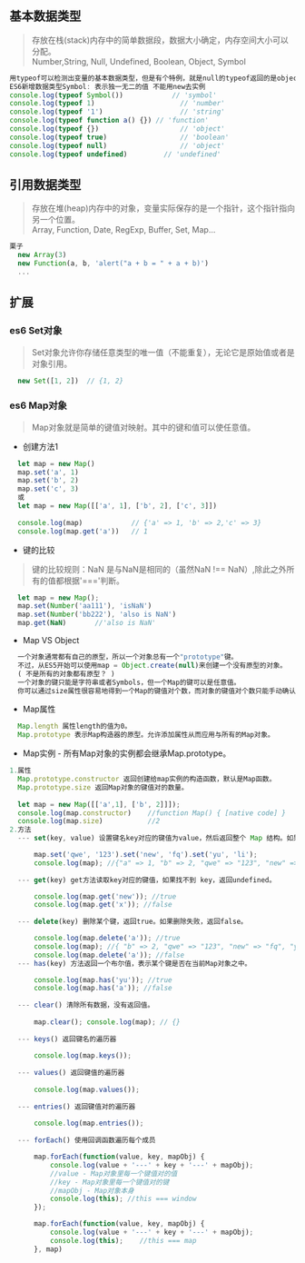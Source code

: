 ## 基本数据类型 
> 存放在栈(stack)内存中的简单数据段，数据大小确定，内存空间大小可以分配。  
> Number,String, Null, Undefined, Boolean, Object, Symbol
```js
用typeof可以检测出变量的基本数据类型，但是有个特例，就是null的typeof返回的是object，这个是javascript的历史Bug
ES6新增数据类型Symbol: 表示独一无二的值 不能用new去实例
console.log(typeof Symbol()) 		    // 'symbol'
console.log(typeof 1) 				      // 'number'
console.log(typeof '1') 			      // 'string'
console.log(typeof function a() {}) // 'function'
console.log(typeof {}) 				      // 'object'
console.log(typeof true) 			      // 'boolean'
console.log(typeof null) 			      // 'object'
console.log(typeof undefined) 		  // 'undefined'
```
## 引用数据类型
> 存放在堆(heap)内存中的对象，变量实际保存的是一个指针，这个指针指向另一个位置。     
> Array, Function, Date, RegExp, Buffer, Set, Map...
```js
栗子 
  new Array(3) 
  new Function(a, b, 'alert("a + b = " + a + b)')
  ...
```
## 扩展

### es6 Set对象
> Set对象允许你存储任意类型的唯一值（不能重复），无论它是原始值或者是对象引用。   
```js
  new Set([1, 2])  // {1, 2}        
```
### es6 Map对象
> Map对象就是简单的键值对映射。其中的键和值可以使任意值。  
* 创建方法1
```js
  let map = new Map()
  map.set('a', 1)
  map.set('b', 2)
  map.set('c', 3)
  或  
  let map = new Map([['a', 1], ['b', 2], ['c', 3]])
  
  console.log(map)            // {'a' => 1, 'b' => 2,'c' => 3}
  console.log(map.get('a'))   // 1
```
* 键的比较
> 键的比较规则：NaN 是与NaN是相同的（虽然NaN !== NaN）,除此之外所有的值都根据'==='判断。
```js
  let map = new Map();
  map.set(Number('aa111'), 'isNaN')
  map.set(Number('bb222'), 'also is NaN')
  map.get(NaN)       //'also is NaN'
```
* Map VS Object
```js
  一个对象通常都有自己的原型，所以一个对象总有一个"prototype"键。
  不过，从ES5开始可以使用map = Object.create(null)来创建一个没有原型的对象。 
  ( 不是所有的对象都有原型？ )
  一个对象的键只能是字符串或者Symbols，但一个Map的键可以是任意值。
  你可以通过size属性很容易地得到一个Map的键值对个数，而对象的键值对个数只能手动确认。
```
* Map属性
```js
  Map.length 属性length的值为0。
  Map.prototype 表示Map构造器的原型。允许添加属性从而应用与所有的Map对象。
```
* Map实例 - 所有Map对象的实例都会继承Map.prototype。
```js
1.属性
  Map.prototype.constructor 返回创建给map实例的构造函数，默认是Map函数。   
  Map.prototype.size 返回Map对象的键值对的数量。
  
  let map = new Map([['a',1], ['b', 2]]]);
  console.log(map.constructor)    //function Map() { [native code] }
  console.log(map.size)           //2
2.方法  
  --- set(key, value) 设置键名key对应的键值为value，然后返回整个 Map 结构。如果key已经有值，则键值会被更新，否则就新生成该键。

      map.set('qwe', '123').set('new', 'fq').set('yu', 'li');
      console.log(map); //{"a" => 1, "b" => 2, "qwe" => "123", "new" => "fq", "yu" => "li"}
      
  --- get(key) get方法读取key对应的键值，如果找不到 key，返回undefined。

      console.log(map.get('new')); //true
      console.log(map.get('x')); //false
      
  --- delete(key) 删除某个键，返回true。如果删除失败，返回false。

      console.log(map.delete('a')); //true
      console.log(map); //{ "b" => 2, "qwe" => "123", "new" => "fq", "yu" => "li"}
      console.log(map.delete('a')); //false
  --- has(key) 方法返回一个布尔值，表示某个键是否在当前Map对象之中。

      console.log(map.has('yu')); //true
      console.log(map.has('a')); //false
      
  --- clear() 清除所有数据，没有返回值。
  
      map.clear(); console.log(map); // {}
      
  --- keys() 返回键名的遍历器
  
      console.log(map.keys());
      
  --- values() 返回键值的遍历器
  
      console.log(map.values());
      
  --- entries() 返回键值对的遍历器
  
      console.log(map.entries());
      
  --- forEach() 使用回调函数遍历每个成员

      map.forEach(function(value, key, mapObj) {
          console.log(value + '---' + key + '---' + mapObj);
          //value - Map对象里每一个键值对的值
          //key - Map对象里每一个键值对的键
          //mapObj - Map对象本身
          console.log(this); //this === window
      });

      map.forEach(function(value, key, mapObj) {
          console.log(value + '---' + key + '---' + mapObj);
          console.log(this);    //this === map
      }, map)

```












